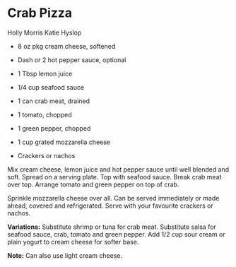 # Crab Pizza

Holly Morris
Katie Hyslop

- 8 oz pkg cream cheese, softened
- Dash or 2 hot pepper sauce, optional
- 1 Tbsp lemon juice
- 1/4 cup seafood sauce

- 1 can crab meat, drained
- 1 tomato, chopped
- 1 green pepper, chopped
- 1 cup grated mozzarella cheese
- Crackers or nachos

Mix cream cheese, lemon juice and hot pepper sauce until well blended and soft. Spread on a serving plate. Top with seafood sauce. Break crab meat over top. Arrange tomato and green pepper on top of crab.

Sprinkle mozzarella cheese over all. Can be served immediately or made ahead, covered and refrigerated. Serve with your favourite crackers or nachos.

**Variations:** Substitute shrimp or tuna for crab meat. Substitute salsa for seafood sauce, crab, tomato and green pepper. Add 1/2 cup sour cream or plain yogurt to cream cheese for softer base.

**Note:** Can also use light cream cheese.